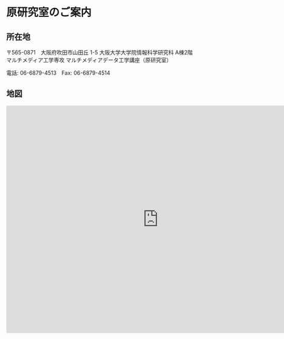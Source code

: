 # 原研究室のご案内

## 所在地
〒565-0871　大阪府吹田市山田丘 1-5
大阪大学大学院情報科学研究科 A棟2階 
<br>
マルチメディア工学専攻
マルチメディアデータ工学講座（原研究室）

電話: 06-6879-4513　Fax: 06-6879-4514

## 地図
<iframe src="https://www.google.com/maps/embed?pb=!1m14!1m8!1m3!1d11017.382558628558!2d135.5173330610837!3d34.81883526865758!3m2!1i1024!2i768!4f13.1!3m3!1m2!1s0x6000fb60db96a653%3A0x48238ab21a5a9975!2z5aSn6Ziq5aSn5a2m5aSn5a2m6Zmi5oOF5aCx56eR5a2m56CU56m256eR!5e0!3m2!1sja!2sjp!4v1608610025726!5m2!1sja!2sjp" width="800" height="600" frameborder="0" style="border:0;" allowfullscreen="" aria-hidden="false" tabindex="0"></iframe>


